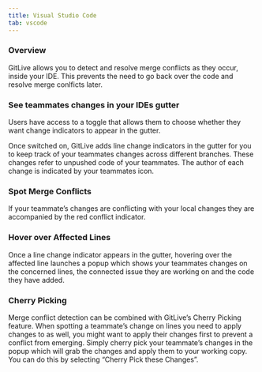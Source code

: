 ```yaml
---
title: Visual Studio Code
tab: vscode
---
```


### Overview

GitLive allows you to detect and resolve merge conflicts as they occur, inside your IDE.
This prevents the need to go back over the code and resolve merge conlficts later.

### See teammates changes in your IDEs gutter
Users have access to a toggle that allows them to choose whether they want change indicators to appear in the gutter.


Once switched on, GitLive adds line change indicators in the gutter for you to keep track of your teammates changes across different branches. These changes refer to unpushed code of your teammates. The author of each change is indicated by your teammates icon.

### Spot Merge Conflicts
If your teammate’s changes are conflicting with your local changes they are accompanied by the red conflict indicator.


### Hover over Affected Lines
Once a line change indicator appears in the gutter, hovering over the affected line launches a popup which shows your teammates changes on the concerned lines, the connected issue they are working on and the code they have added.


### Cherry Picking
Merge conflict detection can be combined with GitLive’s Cherry Picking feature. When spotting a teammate’s change on lines you need to apply changes to as well, you might want to apply their changes first to prevent a conflict from emerging. Simply cherry pick your teammate’s changes in the popup which will grab the changes and apply them to your working copy. You can do this by selecting “Cherry Pick these Changes”.
